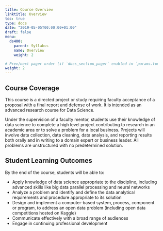 ```yaml
---
title: Course Overview
linktitle: Overview
toc: true
type: docs
date: "2019-05-05T00:00:00+01:00"
draft: false
menu:
  ds400:
    parent: Syllabus
    name: Overview
    weight: 2

# Prev/next pager order (if `docs_section_pager` enabled in `params.toml`)
weight: 2
---
```


## Course Coverage

This course is a directed project or study requiring faculty acceptance of a proposal with a final report and defense of work. It is intended as an advanced research course for Data Science.

Under the supervision of a faculty mentor, students use their knowledge of data science to complete a high level project contributing to research in an academic area or to solve a problem for a local business. Projects will involve data collection, data cleaning, data analysis, and reporting results both orally and in writing to a domain expert or business leader. All problems are unstructured with no predetermined solution.

## Student Learning Outcomes

By the end of the course, students will be able to:

*	Apply knowledge of data science appropriate to the discipline, including advanced skills like big data parallel processing and neural networks
* Analyze a problem and identify and define the data analytical requirements and procedure appropriate to its solution
* Design and implement a computer-based system, process, component or program, to address an open data problem (including open data competitions hosted on Kaggle)
* Communicate effectively with a broad range of audiences
* Engage in continuing professional development
